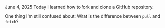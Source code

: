 June 4, 2025
Today I learned how to fork and clone a GitHub repository.

One thing I'm still confused about: What is the difference between `pull` and `fetch`?